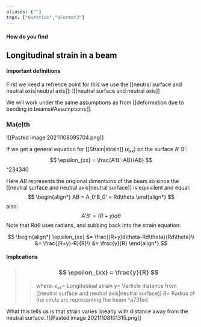 ```yaml
---
aliases: [""]
tags: ["Question","QFormat3"]
---
```


#### How do you find
## Longitudinal strain in a beam
#### Important definitions
First we need a refrence point for this we use the [[neutral surface and neutral axis|neutral axis]]:
![[neutral surface and neutral axis]]

We will work under the same assumptions as from [[deformation due to bending in beams#Assumptions]].

### Ma(e)th
![[Pasted image 20211108095704.png]]

If we get a general equation for [[Strain|strain]] ($\epsilon_{xx}$) on the surface A' B':
$$ \epsilon_{xx} = \frac{A'B'-AB}{AB} $$ ^234340

Here $AB$ represents the origional dimentions of the beam so since the [[neutral surface and neutral axis|neutral surface]] is equivilent and equal:
$$ \begin{align*}
AB = A_0'B_0' = Rd\theta
\end{align*} $$
also:
$$ A'B' = (R+y)d\theta $$
Note that $Rd\theta$ uses radians, and subbing back into the strain equation:

$$ \begin{align*}
\epsilon_{xx} &= \frac{(R+y)d\theta-Rd\theta}{Rd\theta}\\
&= \frac{(R+y)-R}{R}\\
&= \frac{y}{R}
\end{align*} $$

#### Implications
> ### $$ \epsilon_{xx} = \frac{y}{R} $$
>> where:
>> $\epsilon_{xx}=$ Longitudinal strain
>> $y=$ Verticle distance from [[neutral surface and neutral axis|neutral surface]]
>> $R=$ Radius of the circle arc representing the beam
^a731ed

What this tells us is that strain varies linearly with distance away from the neutral surface.
![[Pasted image 20211108101315.png]]




